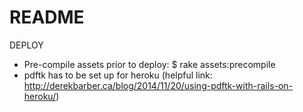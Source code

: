 # README

DEPLOY

- Pre-compile assets prior to deploy: $ rake assets:precompile
- pdftk has to be set up for heroku (helpful link: http://derekbarber.ca/blog/2014/11/20/using-pdftk-with-rails-on-heroku/)